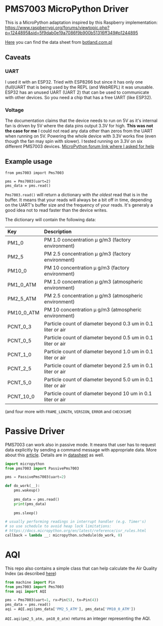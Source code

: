 # PMS7003 MicroPython Driver

This is a MicroPython adaptation inspired by this Raspberry implementation: https://www.raspberrypi.org/forums/viewtopic.php?p=1244895&sid=5f9dab0e19a7086f9b900b51316ff349#p1244895

[Here](https://botland.com.pl/index.php?controller=attachment&id_attachment=2182) you can find the data sheet from [botland.com.pl](https://botland.com.pl/czujniki-czystosci-powietrza/10924-czujnik-pylu-czystosci-powietrza-pms7003-33v-uart.html)

## Caveats

### UART
I used it with an ESP32. Tried with ESP8266 but since it has only one (full)UART that is being used by the REPL (and WebREPL) it was unusable. ESP32 has an unused UART (UART 2) that can be used to communicate with other devices. So you need a chip that has a free UART (like ESP32).

### Voltage
The documentation claims that the device needs to run on 5V as it's internal fan is driven by 5V where the data pins output 3.3V for high.
**This was not the case for me** I could not read any data other than zeros from the UART when running on 5V.
Powering the whole device with 3.3V works fine (even though the fan may spin with slower).
I tested running on 3.3V on six different PMS7003 devices.
[MicroPython forum link where I asked for help](https://forum.micropython.org/viewtopic.php?t=4566)

## Example usage

    from pms7003 import Pms7003

    pms = Pms7003(uart=2)
    pms_data = pms.read()

`Pms7003.read()` will return a dictionary with *the oldest* read that is in the buffer. It means that your reads will always be a bit off in time, depending on the UART's buffer size and the frequency of your reads.
It's generaly a good idea not to read faster than the device writes.

The dictionary will contain the following data:

Key         | Description |                                               
:-----------|:------------------------------------------------------------
PM1_0       | PM 1.0 concentration μ g/m3 (factory environment)           
PM2_5       | PM 2.5 concentration μ g/m3 (factory environment)           
PM10_0      | PM 10 concentration μ g/m3 (factory environment)            
PM1_0_ATM   | PM 1.0 concentration μ g/m3 (atmospheric environment)       
PM2_5_ATM   | PM 2.5 concentration μ g/m3 (atmospheric environment)       
PM10_0_ATM  | PM 10 concentration μ g/m3 (atmospheric environment)        
PCNT_0_3    | Particle count of diameter beyond 0.3 um in 0.1 liter or air
PCNT_0_5    | Particle count of diameter beyond 0.5 um in 0.1 liter or air
PCNT_1_0    | Particle count of diameter beyond 1.0 um in 0.1 liter or air
PCNT_2_5    | Particle count of diameter beyond 2.5 um in 0.1 liter or air
PCNT_5_0    | Particle count of diameter beyond 5.0 um in 0.1 liter or air
PCNT_10_0   | Particle count of diameter beyond 10 um in 0.1 liter or air

(and four more with `FRAME_LENGTH`, `VERSION`, `ERROR` and `CHECKSUM`)

# Passive Driver

PMS7003 can work also in passive mode. It means that user has to request data
explicitly by sending a command message with appropriate data.
More about this [article](https://joshefin.xyz/air-quality-with-raspberrypi-pms7003-and-java/).
Details are in [datasheet](https://www.espruino.com/datasheets/PMS7003.pdf) as well.

```python
import micropython
from pms7003 import PassivePms7003

pms = PassivePms7003(uart=2)

def do_work(__):
    pms.wakeup()
    
    pms_data = pms.read()
    print(pms_data)
    
    pms.sleep()

# usually performing readings in interrupt handler (e.g. Timer's)
# so use schedule to avoid heap lock limitations:
# https://docs.micropython.org/en/latest/reference/isr_rules.html
callback = lambda __: micropython.schedule(do_work, 0)
```

# AQI

This repo also contains a simple class that can help calculate the Air Quality Index (as described [here](https://en.wikipedia.org/wiki/Air_quality_index#Computing_the_AQI))

```python
from machine import Pin
from pms7003 import Pms7003
from aqi import AQI

pms = Pms7003(uart=1, rx=Pin(5), tx=Pin(4))
pms_data = pms.read()
aqi = AQI.aqi(pms_data['PM2_5_ATM'], pms_data['PM10_0_ATM'])
```

`AQI.aqi(pm2_5_atm, pm10_0_atm)` returns an integer representing the AQI.
